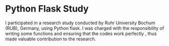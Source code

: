 # Python Flask Study

I participated in a research study conducted by Ruhr University Bochum (RUB), Germany, using Python flask. I was charged with the responsibility of writing some functions and ensuring that the codes work perfectly , thus made valuable contribution to the research. 